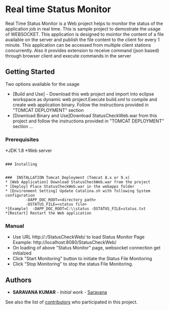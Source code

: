 # Real time Status Monitor

Real Time Status  Monitor is a Web project helps to monitor the status of the application job in real time. This is sample project to demostrate the usage of WEBSOCKET. This application is designed to mointor the content of a file available on the server and publish the file content to the client for every 1 minute. 
This application can be accessed from multiple client stations concurrently. 
Also it provides extension to receive command (json based) through browser client and execute commands in the server

## Getting Started
Two options available for the usage
* [Build and Use] - Download this web project and import into eclipse workspace as dynamic web project.Execute build.xml to compile and create web application binary. Follow the instructions provided in "TOMCAT DEPLOYMENT" section
* [Download Binary and Use]Download StatusCheckWeb.war from this project and follow the instructions provided in "TOMCAT DEPLOYMENT" section
...

### Prerequisites

*JDK 1.8 
*Web server 

```

### Installing

 
###  INSTALLATION Tomcat Deployment (Tomcat 8.x or 9.x)
* [Web Application] Download StatusCheckWeb.war from the project
* [Deploy] Place StatusCheckWeb.war in the webapps folder
* [Environment Setting] Update Catalina.sh with following System configuration 
 		 -DAPP_DOC_ROOT=<directory path>
 		 -DSTATUS_FILE=<status file>
*[Example]  -DAPP_DOC_ROOT=C:\\status -DSTATUS_FILE=status.txt
*[Restart] Restart the Web application 

```
### Manual 

* Use URL http://<HOSTNAME>:<port>/StatusCheckWeb/ to load Status Monitor Page
    Example: http://localhost:8080/StatusCheckWeb/
* On loading of above "Status Monitor" page, websocket connection get initialzed 
* Click "Start Monitoring" button to initiate the Status File Monitoring 
* Click "Stop Monitoring" to stop the status File Monitoring. 









## Authors

* **SARAVANA KUMAR** - *Initial work* - [Saravana](https://github.com/saravananethaji)

See also the list of [contributors](https://github.com/your/project/contributors) who participated in this project.




